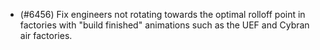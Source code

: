 - (#6456) Fix engineers not rotating towards the optimal rolloff point in factories with "build finished" animations such as the UEF and Cybran air factories.
